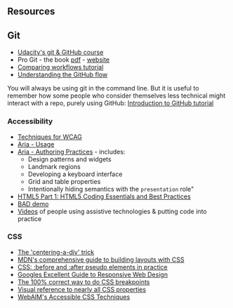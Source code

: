 ## Resources

## Git
- [Udacity's git & GitHub course](https://www.udacity.com/course/how-to-use-git-and-github--ud775)
- Pro Git - the book [pdf](https://progit2.s3.amazonaws.com/en/2016-03-22-f3531/progit-en.1084.pdf) - [website](https://git-scm.com/book/en/v2)
- [Comparing workflows tutorial](https://www.atlassian.com/git/tutorials/comparing-workflows)
- [Understanding the GitHub flow](https://guides.github.com/introduction/flow/)

You will always be using git in the command line. But it is useful to remember how some people who consider themselves less technical might interact with a repo, purely using GitHub: [Introduction to GitHub tutorial](https://services.github.com/on-demand/intro-to-github/)

### Accessibility
- [Techniques for WCAG](https://www.w3.org/TR/WCAG20-TECHS/)
- [Aria - Usage](https://www.w3.org/TR/wai-aria/usage)
- [Aria - Authoring Practices](https://www.w3.org/TR/wai-aria-practices/) - includes:
  + Design patterns and widgets
  + Landmark regions
  + Developing a keyboard interface
  + Grid and table properties
  + Intentionally hiding semantics with the `presentation` role"
- [HTML5 Part 1: HTML5 Coding Essentials and Best Practices](https://www.edx.org/course/html5-part-1-html5-coding-essentials-w3cx-html5-1x-1)
- [BAD demo](https://www.w3.org/WAI/demos/bad/Overview.html)
- [Videos](http://www.uiaccess.com/accessucd/resources_videos.html#screen_readers) of people using assistive technologies & putting code into practice


### CSS
- [The 'centering-a-div' trick](https://css-tricks.com/centering-percentage-widthheight-elements/)
- [MDN's comprehensive guide to building layouts with CSS](https://developer.mozilla.org/en-US/docs/Learn/CSS/CSS_layout)
- [CSS: :before and :after pseudo elements in practice](http://krasimirtsonev.com/blog/article/CSS-before-and-after-pseudo-elements-in-practice)
- [Googles Excellent Guide to Responsive Web Design](https://developers.google.com/web/fundamentals/design-and-ui/responsive/)
- [The 100% correct way to do CSS breakpoints](https://medium.freecodecamp.com/the-100-correct-way-to-do-css-breakpoints-88d6a5ba1862#.3egrq5nf3)
- [Visual reference to nearly all CSS properties](http://cssreference.io/)
- [WebAIM's Accessible CSS Techniques](http://webaim.org/techniques/css/)
